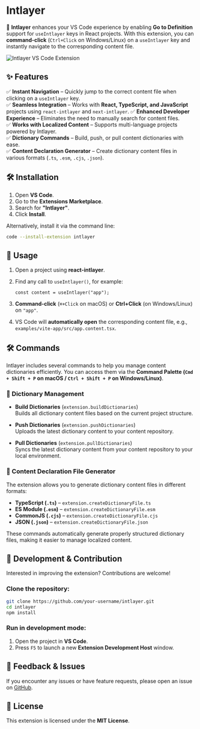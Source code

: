 # Intlayer

🚀 **Intlayer** enhances your VS Code experience by enabling **Go to Definition** support for `useIntlayer` keys in React projects. With this extension, you can **command-click** (`Ctrl+Click` on Windows/Linux) on a `useIntlayer` key and instantly navigate to the corresponding content file.

![Intlayer VS Code Extension](https://github.com/aymericzip/intlayer/blob/main/docs/assets/vs_code_extension_demo.gif?raw=true)

## ✨ Features

✅ **Instant Navigation** – Quickly jump to the correct content file when clicking on a `useIntlayer` key.  
✅ **Seamless Integration** – Works with **React, TypeScript, and JavaScript** projects using `react-intlayer` and `next-intlayer`.
✅ **Enhanced Developer Experience** – Eliminates the need to manually search for content files.  
✅ **Works with Localized Content** – Supports multi-language projects powered by Intlayer.  
✅ **Dictionary Commands** – Build, push, or pull content dictionaries with ease.  
✅ **Content Declaration Generator** – Create dictionary content files in various formats (`.ts`, `.esm`, `.cjs`, `.json`).

## 🛠️ Installation

1. Open **VS Code**.
2. Go to the **Extensions Marketplace**.
3. Search for **"Intlayer"**.
4. Click **Install**.

Alternatively, install it via the command line:

```sh
code --install-extension intlayer
```

## 🚀 Usage

1. Open a project using **react-intlayer**.
2. Find any call to `useIntlayer()`, for example:

   ```tsx
   const content = useIntlayer("app");
   ```

3. **Command-click** (`⌘+Click` on macOS) or **Ctrl+Click** (on Windows/Linux) on `"app"`.
4. VS Code will **automatically open** the corresponding content file, e.g., `examples/vite-app/src/app.content.tsx`.

## 🛠️ Commands

Intlayer includes several commands to help you manage content dictionaries efficiently. You can access them via the **Command Palette (`Cmd + Shift + P` on macOS / `Ctrl + Shift + P` on Windows/Linux)**.

### 📌 Dictionary Management

- **Build Dictionaries** (`extension.buildDictionaries`)  
  Builds all dictionary content files based on the current project structure.

- **Push Dictionaries** (`extension.pushDictionaries`)  
  Uploads the latest dictionary content to your content repository.

- **Pull Dictionaries** (`extension.pullDictionaries`)  
  Syncs the latest dictionary content from your content repository to your local environment.

### 📜 Content Declaration File Generator

The extension allows you to generate dictionary content files in different formats:

- **TypeScript (`.ts`)** – `extension.createDictionaryFile.ts`
- **ES Module (`.esm`)** – `extension.createDictionaryFile.esm`
- **CommonJS (`.cjs`)** – `extension.createDictionaryFile.cjs`
- **JSON (`.json`)** – `extension.createDictionaryFile.json`

These commands automatically generate properly structured dictionary files, making it easier to manage localized content.

## 🔄 Development & Contribution

Interested in improving the extension? Contributions are welcome!

### Clone the repository:

```sh
git clone https://github.com/your-username/intlayer.git
cd intlayer
npm install
```

### Run in development mode:

1. Open the project in **VS Code**.
2. Press `F5` to launch a new **Extension Development Host** window.

## 📮 Feedback & Issues

If you encounter any issues or have feature requests, please open an issue on [GitHub](https://github.com/your-username/intlayer/issues).

## 📜 License

This extension is licensed under the **MIT License**.
